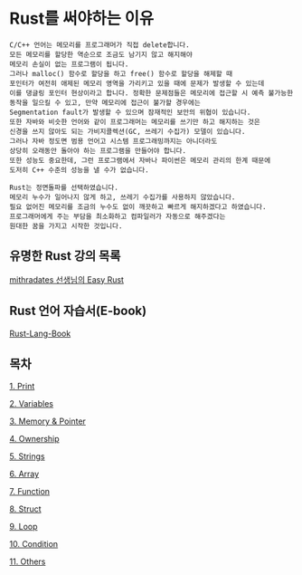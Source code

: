 # Rust를 써야하는 이유

    C/C++ 언어는 메모리를 프로그래머가 직접 delete합니다.
    모든 메모리를 할당한 역순으로 조금도 남기지 않고 해지해야
    메모리 손실이 없는 프로그램이 됩니다.
    그러나 malloc() 함수로 할당을 하고 free() 함수로 할당을 해제할 때
    포인터가 여전히 애제된 메모리 영역을 가리키고 있을 때에 문제가 발생할 수 있는데
    이를 댕글링 포인터 현상이라고 합니다. 정확한 문제점들은 메모리에 접근할 시 예측 불가능한
    동작을 일으킬 수 있고, 만약 메모리에 접근이 불가할 경우에는
    Segmentation fault가 발생할 수 있으며 잠재적인 보안의 위협이 있습니다.
    또한 자바와 비슷한 언어와 같이 프로그래머는 메모리를 쓰기만 하고 해지하는 것은
    신경을 쓰지 않아도 되는 가비지콜렉션(GC, 쓰레기 수집가) 모델이 있습니다.
    그러나 자바 정도면 범용 언어고 시스템 프로그래밍까지는 아니더라도 
    상당히 오래동안 돌아야 하는 프로그램을 만들어야 합니다.
    또한 성능도 중요한데, 그런 프로그램에서 자바나 파이썬은 메모리 관리의 한계 때문에
    도저히 C++ 수준의 성능을 낼 수가 없습니다.

    Rust는 정면돌파를 선택하였습니다.
    메모리 누수가 일어나지 않게 하고, 쓰레기 수집가를 사용하지 않았습니다.
    필요 없어진 메모리를 조금의 누수도 없이 깨끗하고 빠르게 해지하겠다고 하였습니다.
    프로그래머에게 주는 부담을 최소화하고 컴파일러가 자동으로 해주겠다는
    원대한 꿈을 가지고 시작한 것입니다.

## 유명한 Rust 강의 목록

[mithradates 선생님의 Easy Rust](https://youtube.com/playlist?list=PLfllocyHVgsSJf1zO6k6o3SX2mbZjAqYE)

## Rust 언어 자습서(E-book)

[Rust-Lang-Book](https://rinthel.github.io/rust-lang-book-ko/)

## 목차

[1. Print](/Rust_learn_md/print.md)

[2. Variables](/Rust_learn_md/variable.md)

[3. Memory & Pointer](/Rust_learn_md/memory%26pointer.md)

[4. Ownership](/Rust_learn_md/ownership.md)

[5. Strings](/Rust_learn_md/strings.md)

[6. Array](/Rust_learn_md/array.md)

[7. Function](/Rust_learn_md/function.md)

[8. Struct](/Rust_learn_md/struct.md)

[9. Loop](/Rust_learn_md/loop.md)

[10. Condition](/Rust_learn_md/condition.md)

[11. Others](/Rust_learn_md/others.md)
